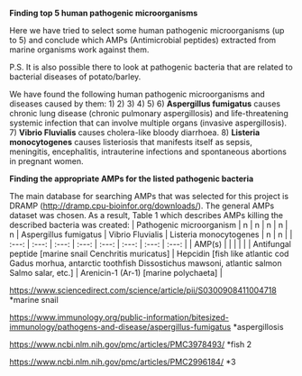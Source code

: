 **Finding top 5 human pathogenic microorganisms**

Here we have tried to select some human pathogenic microorganisms (up to 5) and conclude which AMPs (Antimicrobial peptides) extracted from marine organisms work against them.

P.S. It is also possible there to look at pathogenic bacteria that are related to bacterial diseases of potato/barley.

We have found the following human pathogenic microorganisms and diseases caused by them:
1)
2)
3)
4)
5)
6) **Aspergillus fumigatus** causes chronic lung disease (chronic pulmonary aspergillosis) and life-threatening systemic infection that can involve multiple organs (invasive aspergillosis).
7) **Vibrio Fluvialis** causes cholera-like bloody diarrhoea.
8) **Listeria monocytogenes** causes listeriosis that manifests itself as sepsis, meningitis, encephalitis, intrauterine infections and spontaneous abortions in pregnant women.


**Finding the appropriate AMPs for the listed pathogenic bacteria**

The main database for searching AMPs that was selected for this project is DRAMP (http://dramp.cpu-bioinfor.org/downloads/). The general AMPs dataset was chosen. As a result, Table 1 which describes AMPs killing the described bacteria was created:
| Pathogenic microorganism | n | n | n | n | n | Aspergillus fumigatus | Vibrio Fluvialis | Listeria monocytogenes | n | n |
| :---: | :---: | :---: | :---: | :---: | :---: | :---: | :---: |
| AMP(s) | | | | | | Antifungal peptide [marine snail Cenchritis muricatus] | Hepcidin [fish like atlantic cod Gadus morhua, antarctic toothfish Dissostichus mawsoni,  atlantic salmon Salmo salar, etc.] | Arenicin-1 (Ar-1) [marine polychaeta] |

https://www.sciencedirect.com/science/article/pii/S0300908411004718 *marine snail

https://www.immunology.org/public-information/bitesized-immunology/pathogens-and-disease/aspergillus-fumigatus *aspergillosis

https://www.ncbi.nlm.nih.gov/pmc/articles/PMC3978493/ *fish 2

https://www.ncbi.nlm.nih.gov/pmc/articles/PMC2996184/ *3
